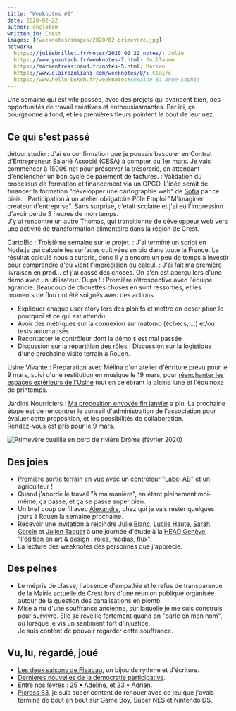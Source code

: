 ```yaml
---
title: "Weeknotes #8"
date: 2020-02-22
author: oncletom
written_in: Crest
images: [/weeknotes/images/2020/02-primevere.jpg]
network:
  https://juliebrillet.fr/notes/2020_02_22_notes/: Julie
  https://www.yuzutech.fr/weeknotes-7.html: Guillaume
  https://marienfressinaud.fr/notes-5.html: Marien
  https://www.clairezuliani.com/weeknotes/8/: Claire
  https://www.hello-bokeh.fr/weeknotes#semaine-8: Anne-Sophie
---
```


Une semaine qui est vite passée, avec des projets qui avancent bien,
des opportunités de travail créatives et enthousiasmantes.
Par ici, ça bourgeonne à fond, et les premières fleurs pointent le bout de leur nez.

<!--more-->

## Ce qui s'est passé

détour.studio
: J'ai eu confirmation que je pouvais basculer en Contrat d'Entrepreneur Salarié Associé (CESA)
  à compter du 1er mars. Je vais commencer à 1500€ net pour préserver la trésorerie,
  en attendant d'enclencher un bon cycle de paiement de factures.
: Validation du processus de formation et financement via un OPCO.
  L'idée serait de financer la formation "développer une cartographie web" de [Sofia]
  par ce biais.
: Participation à un atelier obligatoire Pôle Emploi "M'imaginer créateur d'entreprise". Sans surprise,
  c'était scolaire et j'ai eu l'impression d'avoir perdu 3 heures de mon temps.<br>
  J'y ai rencontré un autre Thomas, qui transitionne de développeur web vers une
  activité de transformation alimentaire dans la région de Crest.

CartoBio
: Troisième semaine sur le projet.
: J'ai terminé un script en Node.js qui calcule les surfaces cultivées en bio dans toute la France.
  Le résultat calculé nous a surpris, donc il y a encore un peu de temps à investir
  pour comprendre d'où vient l'imprécision du calcul.
: J'ai fait ma première livraison en prod… et j'ai cassé des choses.
  On s'en est aperçu lors d'une démo avec un utilisateur. Oups !
: Première rétrospective avec l'équipe agrandie. Beaucoup de chouettes choses
  en sont ressorties, et les moments de flou ont été soignés avec des actions :
  - Expliquer chaque user story lors des planifs et mettre en description le pourquoi et ce qui est attendu
  - Avoir des métriques sur la connexion sur matomo (échecs, ...) et/ou tests automatisés
  - Recontacter le contrôleur dont la démo s'est mal passée
  - Discussion sur la répartition des rôles
: Discussion sur la logistique d'une prochaine visite terrain à Rouen.


Usine Vivante
: Préparation avec Mélina d'un atelier d'écriture prévu pour le 9 mars,
  suivi d'une restitution en musique le 19 mars,
  pour [réenchanter les espaces extérieurs de l'Usine](https://www.usinevivante.org/retour-sur-le-18-janvier-reenchantement-des-espaces-exterieurs/)
  tout en célébrant la pleine lune et l'équinoxe de printemps.

Jardins Nourriciers
: [Ma proposition envoyée fin janvier](/weeknotes/4/) a plu.
  La prochaine étape est de rencontrer le conseil d'administration de l'association
  pour évaluer cette proposition, et les possibilités de collaboration.<br>
  Rendez-vous est pris pour le 9 mars.


![](/weeknotes/images/2020/02-primevere.jpg "Primevère cueillie en bord de rivière Drôme (février 2020)")


## Des joies

- Première sortie terrain en vue avec un contrôleur "Label AB" et un agriculteur !
- Quand j'aborde le travail "à ma manière", en étant pleinement moi-même,
  ça passe, et ça se passe super bien.
- Un bref coup de fil avec [Alexandre], chez qui je vais rester quelques jours à Rouen la semaine prochaine.
- Recevoir une invitation à rejoindre [Julie Blanc][Julie], [Lucile Haute][Lucile], [Sarah Garcin][Sarah] et [Julien Taquet][Julien]
  à une journée d'étude à la [HEAD Genève], "l'édition en art & design : rôles, médias, flux".
- La lecture des weeknotes des personnes que j'apprécie.


## Des peines

- Le mépris de classe, l'absence d'empathie et le refus de transparence de la
  Mairie actuelle de Crest lors d'une réunion publique organisée autour
  de la question des canalisations en plomb.
- Mise à nu d'une souffrance ancienne, sur laquelle je me suis construis pour survivre.
  Elle se réveille fortement quand on "parle en mon nom", ou lorsque je vis un sentiment fort d'injustice.<br>
  Je suis content de pouvoir regarder cette souffrance.


## Vu, lu, regardé, joué

- [Les deux saisons de Fleabag](https://www.bbc.co.uk/programmes/p070npjv), un bijou de rythme et d'écriture.
- [Dernières nouvelles de la démocratie participative](https://www.franceculture.fr/emissions/politique/dernieres-nouvelles-de-la-democratie-participative).
- Entre nos lèvres : [25 • Adeline](https://soundcloud.com/entrenoslevres/25-adeline),
                  et [23 • Adrien](https://soundcloud.com/entrenoslevres/25-adeline).
- [Picross S3](https://www.nintendo.com/games/detail/picross-s3-switch/), je suis
  super content de renouer avec ce jeu que j'avais terminé de bout en bout
  sur Game Boy, Super NES et Nintendo DS.

[détour.studio]: /
[Sofia]: https://twitter.com/sofiaboulaarab
[Antoine]: https://www.quaternum.net/
[Julie]: http://julie-blanc.fr/
[Julien]: https://www.lesvoisinsdustudio.ch/
[Lucile]: http://lucilehaute.fr/
[Sarah]: http://sarahgarcin.com/
[HEAD Genève]: https://www.hesge.ch/head/
[Guillaume]: https://www.yuzutech.fr/
[Alexandre]: https://apollonet.fr/
